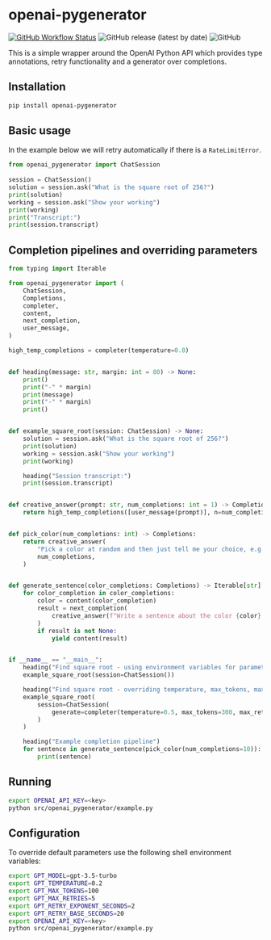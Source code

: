# openai-pygenerator

[![GitHub Workflow Status](https://github.com/phelps-sg/openai-pygenerator/actions/workflows/python-package.yml/badge.svg)](https://github.com/phelps-sg/openai-generator/actions/workflows/continouos-integration.yml)
![GitHub release (latest by date)](https://img.shields.io/github/v/release/phelps-sg/openai-pygenerator)
![GitHub](https://img.shields.io/github/license/phelps-sg/openai-pygenerator?color=blue)

This is a simple wrapper around the OpenAI Python API which provides
type annotations, retry functionality and a generator over completions.

## Installation

~~~bash
pip install openai-pygenerator
~~~

## Basic usage

In the example below we will retry automatically if there is a `RateLimitError`.

~~~python
from openai_pygenerator import ChatSession
 
session = ChatSession()
solution = session.ask("What is the square root of 256?")
print(solution)
working = session.ask("Show your working")
print(working)
print("Transcript:")
print(session.transcript)
~~~

## Completion pipelines and overriding parameters

~~~python
from typing import Iterable

from openai_pygenerator import (
    ChatSession,
    Completions,
    completer,
    content,
    next_completion,
    user_message,
)

high_temp_completions = completer(temperature=0.8)


def heading(message: str, margin: int = 80) -> None:
    print()
    print("-" * margin)
    print(message)
    print("-" * margin)
    print()


def example_square_root(session: ChatSession) -> None:
    solution = session.ask("What is the square root of 256?")
    print(solution)
    working = session.ask("Show your working")
    print(working)

    heading("Session transcript:")
    print(session.transcript)


def creative_answer(prompt: str, num_completions: int = 1) -> Completions:
    return high_temp_completions([user_message(prompt)], n=num_completions)


def pick_color(num_completions: int) -> Completions:
    return creative_answer(
        "Pick a color at random and then just tell me your choice, e.g. 'red'",
        num_completions,
    )


def generate_sentence(color_completions: Completions) -> Iterable[str]:
    for color_completion in color_completions:
        color = content(color_completion)
        result = next_completion(
            creative_answer(f"Write a sentence about the color {color}.")
        )
        if result is not None:
            yield content(result)


if __name__ == "__main__":
    heading("Find square root - using environment variables for parameters")
    example_square_root(session=ChatSession())

    heading("Find square root - overriding temperature, max_tokens, max_retries")
    example_square_root(
        session=ChatSession(
            generate=completer(temperature=0.5, max_tokens=300, max_retries=5)
        )
    )

    heading("Example completion pipeline")
    for sentence in generate_sentence(pick_color(num_completions=10)):
        print(sentence)
~~~

## Running 

~~~bash
export OPENAI_API_KEY=<key>
python src/openai_pygenerator/example.py
~~~

## Configuration

To override default parameters use the following shell environment variables:

~~~bash
export GPT_MODEL=gpt-3.5-turbo
export GPT_TEMPERATURE=0.2
export GPT_MAX_TOKENS=100
export GPT_MAX_RETRIES=5
export GPT_RETRY_EXPONENT_SECONDS=2
export GPT_RETRY_BASE_SECONDS=20
export OPENAI_API_KEY=<key>
python src/openai_pygenerator/example.py
~~~
